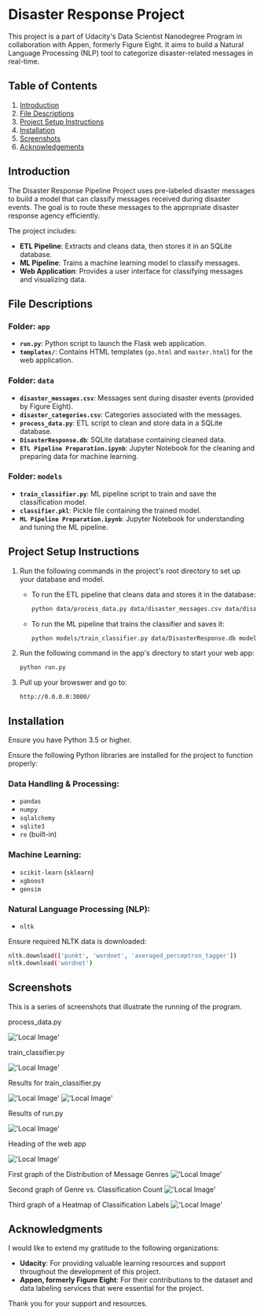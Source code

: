 # Disaster Response Project

This project is a part of Udacity's Data Scientist Nanodegree Program in collaboration with Appen, formerly Figure Eight. It aims to build a Natural Language Processing (NLP) tool to categorize disaster-related messages in real-time.

## Table of Contents

1. [Introduction](#introduction)
2. [File Descriptions](#file-descriptions)
3. [Project Setup Instructions](#project-setup-instructions)
4. [Installation](#installation)
5. [Screenshots](#screenshots)
6. [Acknowledgements](#acknowledgements)

## Introduction

The Disaster Response Pipeline Project uses pre-labeled disaster messages to build a model that can classify messages received during disaster events. The goal is to route these messages to the appropriate disaster response agency efficiently.

The project includes:
- **ETL Pipeline**: Extracts and cleans data, then stores it in an SQLite database.
- **ML Pipeline**: Trains a machine learning model to classify messages.
- **Web Application**: Provides a user interface for classifying messages and visualizing data.

## File Descriptions

### Folder: `app`
- **`run.py`**: Python script to launch the Flask web application.
- **`templates/`**: Contains HTML templates (`go.html` and `master.html`) for the web application.

### Folder: `data`
- **`disaster_messages.csv`**: Messages sent during disaster events (provided by Figure Eight).
- **`disaster_categories.csv`**: Categories associated with the messages.
- **`process_data.py`**: ETL script to clean and store data in a SQLite database.
- **`DisasterResponse.db`**: SQLite database containing cleaned data.
- **`ETL Pipeline Preparation.ipynb`**: Jupyter Notebook for the cleaning and preparing data for machine learning.

### Folder: `models`
- **`train_classifier.py`**: ML pipeline script to train and save the classification model.
- **`classifier.pkl`**: Pickle file containing the trained model.
- **`ML Pipeline Preparation.ipynb`**: Jupyter Notebook for understanding and tuning the ML pipeline.

## Project Setup Instructions

1. Run the following commands in the project's root directory to set up your database and model.

   - To run the ETL pipeline that cleans data and stores it in the database:

     ```bash
     python data/process_data.py data/disaster_messages.csv data/disaster_categories.csv data/DisasterResponse.db
     ```

   - To run the ML pipeline that trains the classifier and saves it:

     ```bash
     python models/train_classifier.py data/DisasterResponse.db models/classifier.pkl
     ```

2. Run the following command in the app's directory to start your web app:

   ```bash
   python run.py
   ```

3. Pull up your browswer and go to:
    ```
    http://0.0.0.0:3000/
    ```


## Installation

Ensure you have Python 3.5 or higher.

Ensure the following Python libraries are installed for the project to function properly:

### Data Handling & Processing:
- `pandas`
- `numpy`
- `sqlalchemy`
- `sqlite3`
- `re` (built-in)

### Machine Learning:
- `scikit-learn` (`sklearn`)
- `xgboost`
- `gensim`

### Natural Language Processing (NLP):
- `nltk`


Ensure required NLTK data is downloaded:
```bash
nltk.download(['punkt', 'wordnet', 'averaged_perceptron_tagger'])
nltk.download('wordnet')
```


## Screenshots 

This is a series of screenshots that illustrate the running of the program.

process_data.py

!['Local Image'](screenshots/1_process_data.png)

train_classifier.py

!['Local Image'](screenshots/2_train_classifier.png)

Results for train_classifier.py

!['Local Image'](screenshots/3_classifier_result.png)
!['Local Image'](screenshots/4_classifier_end.png)

Results of run.py

!['Local Image'](screenshots/5_run_py.png)

Heading of the web app

!['Local Image'](screenshots/6_app.png)

First graph of the Distribution of Message Genres
!['Local Image'](screenshots/7_graph_1.png)

Second graph of Genre vs. Classification Count
!['Local Image'](screenshots/8_graph_2.png)

Third graph of a Heatmap of Classification Labels
!['Local Image'](screenshots/9_graph_3.png)


## Acknowledgments

I would like to extend my gratitude to the following organizations:

- **Udacity**: For providing valuable learning resources and support throughout the development of this project.
- **Appen, formerly Figure Eight**: For their contributions to the dataset and data labeling services that were essential for the project.

Thank you for your support and resources.